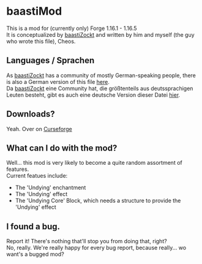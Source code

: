 # baastiMod

This is a mod for (currently only) Forge 1.16.1 - 1.16.5<br>
It is conceptualized by [baastiZockt](https://www.youtube.com/c/baastiZockt/) and written by him and myself (the guy who wrote this file), Cheos.

## Languages / Sprachen

As [baastiZockt](https://www.youtube.com/c/baastiZockt/) has a community of mostly German-speaking people, there is also a German version of this file [here](README_GERMAN.md).<br>
Da [baastiZockt](https://www.youtube.com/c/baastiZockt/) eine Community hat, die größtenteils aus deutssprachigen Leuten besteht, gibt es auch eine deutsche Version dieser Datei [hier](README_GERMAN.md).

## Downloads?

Yeah. Over on [Curseforge](https://www.curseforge.com/minecraft/mc-mods/baastimod)

## What can I do with the mod?

Well... this mod is very likely to become a quite random assortment of features.<br>
Current featues include:
* The 'Undying' enchantment
* The 'Undying' effect
* The 'Undying Core' Block, which needs a structure to provide the 'Undying' effect

## I found a bug.

Report it! There's nothing that'll stop you from doing that, right?<br>
No, really. We're really happy for every bug report, because really... wo want's a bugged mod?

